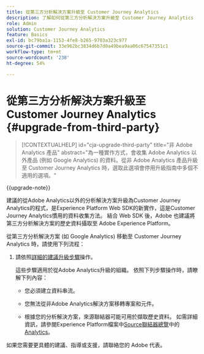 ```yaml
---
title: 從第三方分析解決方案升級至 Customer Journey Analytics
description: 了解如何從第三方分析解決方案升級至 Customer Journey Analytics
role: Admin
solution: Customer Journey Analytics
feature: Basics
exl-id: bc79ba1a-1153-4fe8-b265-9703a323c977
source-git-commit: 33e962bc3834d6b7d0a49bea9aa06c67547351c1
workflow-type: tm+mt
source-wordcount: '238'
ht-degree: 54%

---
```


# 從第三方分析解決方案升級至 Customer Journey Analytics {#upgrade-from-third-party}

<!-- markdownlint-disable MD034 -->

>[!CONTEXTUALHELP]
>id="cja-upgrade-third-party"
>title="非 Adobe Analytics 產品"
>abstract="為一種實作方式，會收集 Adobe Analytics 以外產品 (例如 Google Analytics) 的資料。從非 Adobe Analytics 產品升級至 Customer Journey Analytics 時，選取此選項會停用升級指南中多個不適用的選項。"

<!-- markdownlint-enable MD034 -->

{{upgrade-note}}

建議的從Adobe Analytics以外的分析解決方案升級為Customer Journey Analytics的程式，是Experience Platform Web SDK的新實作，這是Customer Journey Analytics慣用的資料收集方法。 結合 Web SDK 後，Adobe 也建議將第三方分析解決方案的歷史資料攝取至 Adob&#x200B;&#x200B;e Experience Platform。

<!-- After you have enough historical data using the Experience Platform Web SDK and you have fully transitioned to Customer Journey Analytics, the Analytics source connector can be turned off and the Web SDK can be used exclusively. -->

從第三方分析解決方案 (如 Google Analytics) 移動至 Customer Journey Analytics 時，請使用下列流程：

1. 請依照[詳細的建議升級步驟](/help/getting-started/cja-upgrade/cja-upgrade-recommendations.md#detailed-recommended-upgrade-steps)操作。

   這些步驟適用於從Adobe Analytics升級的組織。 依照下列步驟操作時，請瞭解下列內容：

   * 您必須建立資料串流。

   * 您無法從非Adobe Analytics解決方案移轉專案和元件。

   * 根據您的分析解決方案，來源聯結器可能可用於擷取歷史資料。 如需詳細資訊，請參閱Experience Platform檔案中[Source聯結器總覽](https://experienceleague.adobe.com/zh-hant/docs/experience-platform/sources/home)中的[Analytics](https://experienceleague.adobe.com/zh-hant/docs/experience-platform/sources/home#analytics)。


如果您需要更具體的建議、指導或支援，請聯絡您的 Adob&#x200B;&#x200B;e 代表。

